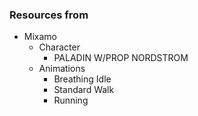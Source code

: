 ### Resources from
* Mixamo
  * Character
    * PALADIN W/PROP NORDSTROM
  * Animations
    * Breathing Idle
    * Standard Walk
    * Running